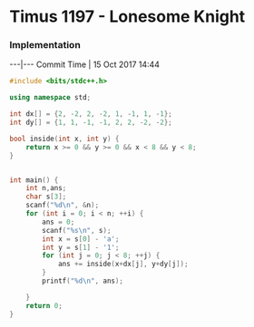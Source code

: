 # Timus 1197 - Lonesome Knight

### Implementation




---|---
Commit Time | 15 Oct 2017 14:44

```cpp
#include <bits/stdc++.h>

using namespace std;

int dx[] = {2, -2, 2, -2, 1, -1, 1, -1};
int dy[] = {1, 1, -1, -1, 2, 2, -2, -2};

bool inside(int x, int y) {
    return x >= 0 && y >= 0 && x < 8 && y < 8;
}


int main() {
    int n,ans;
    char s[3];
    scanf("%d\n", &n);
    for (int i = 0; i < n; ++i) {
        ans = 0;
        scanf("%s\n", s);
        int x = s[0] - 'a';
        int y = s[1] - '1';
        for (int j = 0; j < 8; ++j) {
            ans += inside(x+dx[j], y+dy[j]);
        }
        printf("%d\n", ans);

    }
    return 0;
}
```
